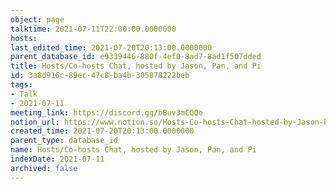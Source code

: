 ```yaml
---
object: page
talktime: 2021-07-11T22:00:00.0000000
hosts: 
last_edited_time: 2021-07-20T20:13:00.0000000
parent_database_id: e9339446-880f-4ef0-8ad7-8ad1f507dded
title: Hosts/Co-hosts Chat, hosted by Jason, Pan, and Pi
id: 3a8d916c-89ec-47c8-ba4b-305878222beb
tags:
- Talk
- 2021-07-11
meeting_link: https://discord.gg/bBuv3mCQQe
notion_url: https://www.notion.so/Hosts-Co-hosts-Chat-hosted-by-Jason-Pan-and-Pi-3a8d916c89ec47c8ba4b305878222beb
created_time: 2021-07-20T20:13:00.0000000
parent_type: database_id
name: Hosts/Co-hosts Chat, hosted by Jason, Pan, and Pi
indexDate: 2021-07-11
archived: false
---
```





